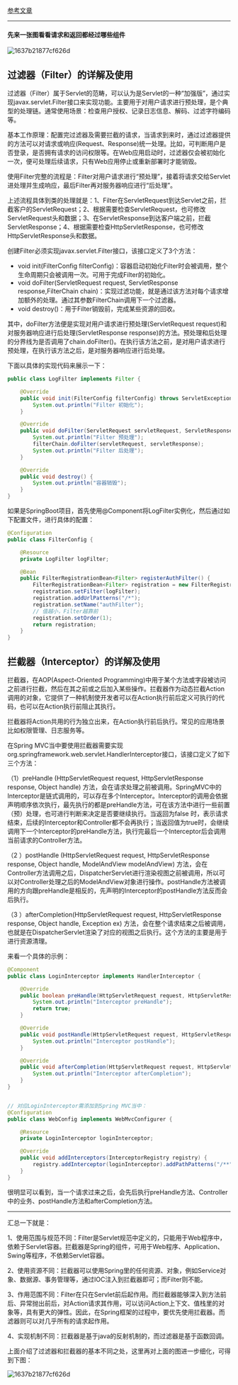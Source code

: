[参考文章](https://mp.weixin.qq.com/s/mGQG28r0URTCa7VxtOlY_A)

---

#### 先来一张图看看请求和返回都经过哪些组件

![1637b21877cf626d](./pics/filter_interceptor.png)

## 过滤器（Filter）的详解及使用

过滤器（Filter）属于Servlet的范畴，可以认为是Servlet的一种“加强版”，通过实现javax.servlet.Filter接口来实现功能。主要用于对用户请求进行预处理，是个典型的处理链。通常使用场景：检查用户授权、记录日志信息、解码、过滤字符编码等。

基本工作原理：配置完过滤器及需要拦截的请求，当请求到来时，通过过滤器提供的方法可以对请求或响应(Request、Response)统一处理。比如，可判断用户是否登录，是否拥有请求的访问权限等。在Web应用启动时，过滤器仅会被初始化一次，便可处理后续请求，只有Web应用停止或重新部署时才能销毁。

使用Filter完整的流程是：Filter对用户请求进行“预处理”，接着将请求交给Servlet进处理并生成响应，最后Filter再对服务器响应进行“后处理”。

上述流程具体到类的处理就是：1、Filter在ServletRequest到达Servlet之前，拦截客户的ServletRequest；2、根据需要检查ServletRequest，也可修改ServletRequest头和数据；3、在ServletResponse到达客户端之前，拦截ServletResponse；4、根据需要检查HttpServletResponse，也可修改HttpServletResponse头和数据。

创建Filter必须实现javax.servlet.Filter接口，该接口定义了3个方法：

- void init(FilterConfig filterConfig)：容器启动初始化Filter时会被调用，整个生命周期只会被调用一次。可用于完成Filter的初始化。
- void doFilter(ServletRequest request, ServletResponse response,FilterChain chain)：实现过滤功能，就是通过该方法对每个请求增加额外的处理。通过其参数FilterChain调用下一个过滤器。
- void destroy()：用于Filter销毁前，完成某些资源的回收。

其中，doFilter方法便是实现对用户请求进行预处理(ServletRequest request)和对服务器响应进行后处理(ServletResponse response)的方法。预处理和后处理的分界线为是否调用了chain.doFilter()。在执行该方法之前，是对用户请求进行预处理，在执行该方法之后，是对服务器响应进行后处理。

下面以具体的实现代码来展示一下：

```java
public class LogFilter implements Filter {

    @Override
    public void init(FilterConfig filterConfig) throws ServletException {
        System.out.println("Filter 初始化");
    }

    @Override
    public void doFilter(ServletRequest servletRequest, ServletResponse servletResponse, FilterChain filterChain) throws IOException, ServletException {
        System.out.println("Filter 预处理");
        filterChain.doFilter(servletRequest, servletResponse);
        System.out.println("Filter 后处理");
    }

    @Override
    public void destroy() {
        System.out.println("容器销毁");
    }
}
```

如果是SpringBoot项目，首先使用@Component将LogFilter实例化，然后通过如下配置文件，进行具体的配置：

```java
@Configuration
public class FilterConfig {

    @Resource
    private LogFilter logFilter;

    @Bean
    public FilterRegistrationBean<Filter> registerAuthFilter() {
        FilterRegistrationBean<Filter> registration = new FilterRegistrationBean<>();
        registration.setFilter(logFilter);
        registration.addUrlPatterns("/*");
        registration.setName("authFilter");
        // 值越小，Filter越靠前
        registration.setOrder(1);
        return registration;
    }
}
```

## 拦截器（Interceptor）的详解及使用

拦截器，在AOP(Aspect-Oriented Programming)中用于某个方法或字段被访问之前进行拦截，然后在其之前或之后加入某些操作。拦截器作为动态拦截Action调用的对象，它提供了一种机制使开发者可以在Action执行前后定义可执行的代码，也可以在Action执行前阻止其执行。

拦截器将Action共用的行为独立出来，在Action执行前后执行。常见的应用场景比如权限管理、日志服务等。

在Spring MVC当中要使用拦截器需要实现org.springframework.web.servlet.HandlerInterceptor接口，该接口定义了如下三个方法：

（1）preHandle (HttpServletRequest request, HttpServletResponse response, Object handle) 方法，会在请求处理之前被调用。SpringMVC中的Interceptor是链式调用的，可以存在多个Interceptor。Interceptor的调用会依据声明顺序依次执行，最先执行的都是preHandle方法，可在该方法中进行一些前置（预）处理，也可进行判断来决定是否要继续执行。当返回为false 时，表示请求结束，后续的Interceptor和Controller都不会再执行；当返回值为true时，会继续调用下一个Interceptor的preHandle方法，执行完最后一个Interceptor后会调用当前请求的Controller方法。

（2 ）postHandle (HttpServletRequest request, HttpServletResponse response, Object handle, ModelAndView modelAndView) 方法，会在Controller方法调用之后，DispatcherServlet进行渲染视图之前被调用，所以可以对Controller处理之后的ModelAndView对象进行操作。postHandle方法被调用的方向跟preHandle是相反的，先声明的Interceptor的postHandle方法反而会后执行。

（3 ）afterCompletion(HttpServletRequest request, HttpServletResponse response, Object handle, Exception ex) 方法，会在整个请求结束之后被调用，也就是在DispatcherServlet渲染了对应的视图之后执行。这个方法的主要是用于进行资源清理。

来看一个具体的示例：

```java
@Component
public class LoginInterceptor implements HandlerInterceptor {

    @Override
    public boolean preHandle(HttpServletRequest request, HttpServletResponse response, Object handler) {
        System.out.println("Interceptor preHandle");
        return true;
    }

    @Override
    public void postHandle(HttpServletRequest request, HttpServletResponse response, Object handler, ModelAndView modelAndView) {
        System.out.println("Interceptor postHandle");
    }

    @Override
    public void afterCompletion(HttpServletRequest request, HttpServletResponse response, Object handler, Exception ex) {
        System.out.println("Interceptor afterCompletion");
    }
}


// 对应LoginInterceptor需添加到Spring MVC当中：
@Configuration
public class WebConfig implements WebMvcConfigurer {

    @Resource
    private LoginInterceptor loginInterceptor;

    @Override
    public void addInterceptors(InterceptorRegistry registry) {
        registry.addInterceptor(loginInterceptor).addPathPatterns("/**");
    }
}
```

很明显可以看到，当一个请求过来之后，会先后执行preHandle方法、Controller中的业务、postHandle方法和afterCompletion方法。

---

汇总一下就是：

1、使用范围与规范不同：Filter是Servlet规范中定义的，只能用于Web程序中，依赖于Servlet容器。拦截器是Spring的组件，可用于Web程序、Application、Swing等程序，不依赖Servlet容器。

2、使用资源不同：拦截器可以使用Spring里的任何资源、对象，例如Service对象、数据源、事务管理等，通过IOC注入到拦截器即可；而Filter则不能。

3、作用范围不同：Filter在只在Servlet前后起作用。而拦截器能够深入到方法前后、异常抛出前后，对Action请求其作用，可以访问Action上下文、值栈里的对象等，具有更大的弹性。因此，在Spring框架的过程中，要优先使用拦截器。而滤器则可以对几乎所有的请求起作用。

4、实现机制不同：拦截器是基于java的反射机制的，而过滤器是基于函数回调。

上面介绍了过滤器和拦截器的基本不同之处，这里再对上面的图进一步细化，可得到下图：

![1637b21877cf626d](./pics/filter_interceptor1.png)

